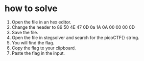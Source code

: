 # how to solve
1. Open the file in an hex editor.
2. Change the header to 89 50 4E 47  0D 0a 1A 0A  00 00 00 0D
3. Save the file.
4. Open the file in stegsolver and search for the picoCTF{} string.
5. You will find the flag.
6. Copy the flag to your clipboard.
7. Paste the flag in the input.
